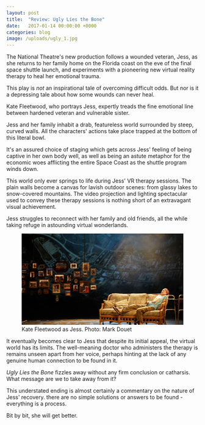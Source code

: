 ```yaml
---
layout: post
title:  "Review: Ugly Lies the Bone"
date:   2017-01-14 00:00:00 +0000
categories: blog
image: /uploads/ugly_1.jpg
---
```

The National Theatre's new production follows a wounded veteran, Jess, as she returns to her family home on the Florida coast on the eve of the final space shuttle launch, and experiments with a pioneering new virtual reality therapy to heal her emotional trauma.

This play is *not* an inspirational tale of overcoming difficult odds. But nor is it a depressing tale about how some wounds can never heal.

Kate Fleetwood, who portrays Jess, expertly treads the fine emotional line between hardened veteran and vulnerable sister.

Jess and her family inhabit a drab, featureless world surrounded by steep, curved walls. All the characters' actions take place trapped at the bottom of this literal bowl.

It's an assured choice of staging which gets across Jess' feeling of being captive in her own body well,  as well as being an astute metaphor for the economic woes afflicting the entire Space Coast as the shuttle program winds down.

This world only ever springs to life during Jess' VR therapy sessions. The plain walls become a canvas for lavish outdoor scenes: from glassy lakes to snow-covered mountains. The video projection and lighting spectacular used to convey these therapy sessions is nothing short of an extravagant visual achievement.

Jess struggles to reconnect with her family and old friends, all the while taking refuge in astounding virtual wonderlands.

<figure>
<img src="/uploads/ugly_2.jpg" />
<figcaption>Kate Fleetwood as Jess. Photo: Mark Douet</figcaption>
</figure>

It eventually becomes clear to Jess that despite its initial appeal, the virtual world has its limits. The well-meaning doctor who administers the therapy is remains unseen apart from her voice, perhaps hinting at the lack of any genuine human connection to be found in it.


*Ugly Lies the Bone* fizzles away without any firm conclusion or catharsis. What message are we to take away from it?

This understated ending is almost certainly a commentary on the nature of Jess' recovery. there are no simple solutions or answers to be found - everything is a process.

Bit by bit, she will get better.
